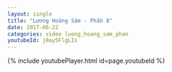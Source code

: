 ```yaml
---
layout: single
title: "Lương Hoàng Sám - Phần 8"
date: 2017-06-22
categories: video luong_hoang_sam_phan
youtubeId: j0ay5FlgLIs
---
```


{% include youtubePlayer.html id=page.youtubeId %}